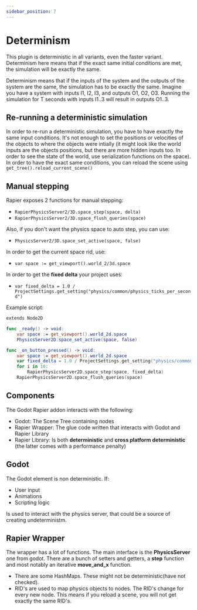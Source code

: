 ```yaml
---
sidebar_position: 7
---
```


# Determinism

This plugin is deterministic in all variants, even the faster variant. Determinism here means that if the exact same initial conditions are met, the simulation will be exactly the same.

Determinism means that if the inputs of the system and the outputs of the system are the same, the simulation has to be exactly the same. Imagine you have a system with inputs I1, I2, I3, and outputs O1, O2, O3. Running the simulation for T seconds with inputs I1..3 will result in outputs O1..3.

## Re-running a deterministic simulation

In order to re-run a deterministic simulation, you have to have exactly the same input conditions. It's not enough to set the positions or velocities of the objects to where the objects were intially (it might look like the world inputs are the objects positions, but there are more hidden inputs too. In order to see the state of the world, use serialization functions on the space). In order to have the exact same conditions, you can reload the scene using `get_tree().reload_current_scene()`

## Manual stepping

Rapier exposes 2 functions for manual stepping:

- `RapierPhysicsServer2/3D.space_step(space, delta)`
- `RapierPhysicsServer2/3D.space_flush_queries(space)`

Also, if you don't want the physics space to auto step, you can use:

- `PhysicsServer2/3D.space_set_active(space, false)`

In order to get the current space rid, use:

- `var space := get_viewport().world_2/3d.space`

In order to get the **fixed delta** your project uses:

- `var fixed_delta = 1.0 / ProjectSettings.get_setting("physics/common/physics_ticks_per_second")`

Example script:

```swift
extends Node2D

func _ready() -> void:
	var space := get_viewport().world_2d.space
	PhysicsServer2D.space_set_active(space, false)

func _on_button_pressed() -> void:
	var space := get_viewport().world_2d.space
	var fixed_delta = 1.0 / ProjectSettings.get_setting("physics/common/physics_ticks_per_second")
	for i in 10:
		RapierPhysicsServer2D.space_step(space, fixed_delta)
	RapierPhysicsServer2D.space_flush_queries(space)
```

## Components

The Godot Rapier addon interacts with the following:

- Godot: The Scene Tree containing nodes
- Rapier Wrapper: The glue code written that interacts with Godot and Rapier Library
- Rapier Library: Is both **deterministic** and **cross platform deterministic** (the latter comes with a performance penalty)

## Godot

The Godot element is non deterministic. If:
- User input
- Animations
- Scripting logic

Is used to interact with the physics server, that could be a source of creating undeterministm.

## Rapier Wrapper

The wrapper has a lot of functions. The main interface is the **PhysicsServer** one from godot. There are a bunch of setters and getters, a **step** function and most notably an iterative **move_and_x** function.

- There are some HashMaps. These might not be deterministic(have not checked).
- RID's are used to map physics objects to nodes. The RID's change for every new node. This means if you reload a scene, you will not get exactly the same RID's.